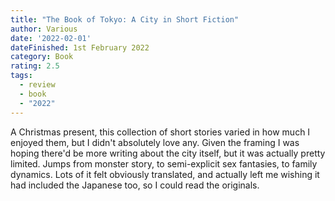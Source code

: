 ```yaml
---
title: "The Book of Tokyo: A City in Short Fiction"
author: Various
date: '2022-02-01'
dateFinished: 1st February 2022
category: Book
rating: 2.5
tags:
  - review
  - book
  - "2022"
---
```


A Christmas present, this collection of short stories varied in how much I enjoyed them, but I didn't absolutely love any. Given the framing I was hoping there'd be more writing about the city itself, but it was actually pretty limited. Jumps from monster story, to semi-explicit sex fantasies, to family dynamics. Lots of it felt obviously translated, and actually left me wishing it had included the Japanese too, so I could read the originals.
